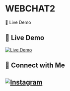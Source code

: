 # WEBCHAT2
🔗 Live Demo

## 🔗 Live Demo  
[![Live Demo](https://img.shields.io/badge/🚀-Visit_Live_Demo-blue?style=for-the-badge)](https://hisandeepkumar.github.io/Ncert-/)  

## 📢 Connect with Me  
[![Instagram](https://img.shields.io/badge/📸-Follow_Me_on_Instagram-E4405F?style=for-the-badge&logo=instagram&logoColor=white)](https://www.instagram.com/sandeep_yadav_._._/)
---
